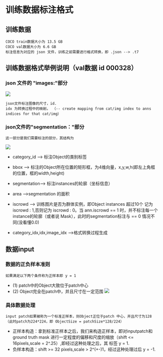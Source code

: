# 训练数据标注格式 #
## 训练数据 ##
    COCO train数据大小为 13.5 GB
	COCO val数据大小为 6.6 GB
	标注信息为对应的 json 文件，训练之前需要进行格式转换，即 .json --> .t7
## 训练数据格式举例说明（val数据 id 000328） ##
###  json 文件的 "images:"部分  ###
![](http://i.imgur.com/8UaSfKT.png)
	
	json文件标注图像的尺寸，id.
	idx 为转换过程中的映射。 （-- create mapping from cat/img index to anns indices for that cat/img）
###  json文件的"segmentation："部分  ###
	这一部分是我们需要标注的部分，其结构为
![](http://i.imgur.com/KiVAlcp.png)
	
 - category_id --> 标注Object的类别标签
	
 - bbox 	--> 标注的Object所在位置的矩形框，为4维向量，x,y,w,h(即左上角框的位置，框的width,height)
	
 - segmentation--> 标注instances的轮廓（坐标信息）

 - area 		-->segmentation 的面积
	
 - iscrowd 	--> 训练图片是否为群体实例，即Object instances 超过10个 记为 iscrowd : 1,否则记为 iscrowd : 0。当 ann.iscrowd == 1 时，并不标注每一个instance的轮廓（或者说 Mask），此时的segmentation标注与 == 0 情况不同(没看懂0.0)
 - category_idx,idx,image_idx -->格式转换过程生成
 
## 数据input ##
### 数据的正负样本准则 ###
	如果满足以下两个条件称为正样本即 y = 1
 - (1) patch中的Object大致位于patch中心
 - (2) Object完全在patch中，并且尺寸在一定范围
![](http://i.imgur.com/wZqcE9M.png)
 

### 具体数据处理 ###	
	input patch如果被称为一个标准正样本，则Object正位于patch 中心，并且尺寸为128（此时patch为224*224，即 ObjectSize = patchSize*128/224）
	
 - 正样本构造：拿到标准正样本之后，我们来构造正样本，即对inputpatch和ground truth mask 进行一定程度的偏移和尺度的缩放（shift <= 16pixels,scale = 2^.25）,即经过这种处理之后，其 标签 y = 1.
 - 负样本构造：shift >= 32 pixels,scale > 2^(+-)1，经过这种处理过后 y = -1.
